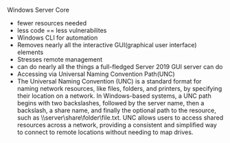 Windows Server Core
* fewer resources needed
* less code == less vulnerabilites
* Windows CLI for automation
* Removes nearly all the interactive GUI(graphical user interface) elements
* Stresses remote management
* can do nearly all the things a full-fledged Server 2019 GUI server can do
* Accessing via Universal Naming Convention Path(UNC)
* The Universal Naming Convention (UNC) is a standard format for naming network resources, like files, folders, and printers, by specifying their location on a network. In Windows-based systems, a UNC path begins with two backslashes, followed by the server name, then a backslash, a share name, and finally the optional path to the resource, such as \\\\server\share\folder\file.txt. UNC allows users to access shared resources across a network, providing a consistent and simplified way to connect to remote locations without needing to map drives.  

